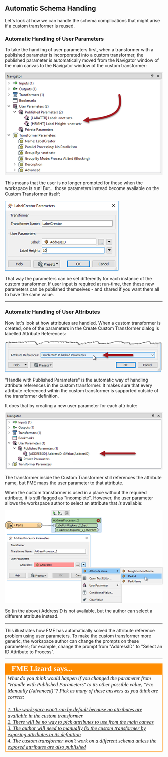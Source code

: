 ## Automatic Schema Handling ##

Let's look at how we can handle the schema complications that might arise if a custom transformer is reused.


### Automatic Handling of User Parameters ###
To take the handling of user parameters first, when a transformer with a published parameter is incorporated into a custom transformer, the published parameter is automatically moved from the Navigator window of the main canvas to the Navigator window of the custom transformer:

![](./Images/Img5.024.CustomTransformerRePublishedParameter.png)

This means that the user is no longer prompted for these when the workspace is run! But... those parameters instead become available on the Custom Transformer itself:

![](./Images/Img5.025.CustomTransformerParameterInCanvas.png)

That way the parameters can be set differently for each instance of the custom transformer. If user input is required at run-time, then these new parameters can be published themselves - and shared if you want them all to have the same value.

---

### Automatic Handling of User Attributes ###

Now let's look at how attributes are handled. When a custom transformer is created, one of the parameters in the Create Custom Transformer dialog is labelled Attribute References:

![](./Images/Img5.026.CustomTransformerHandleWithOption.png)

"Handle with Published Parameters" is the automatic way of handling attribute references in the custom transformer. It makes sure that every attribute referenced within the custom transformer is supported outside of the transformer definition.

It does that by creating a new user parameter for each attribute:

![](./Images/Img5.027.CustomTransformerAttributeReferenceParam.png)

The transformer inside the Custom Transformer still references the attribute name, but FME maps the user parameter to that attribute.

When the custom transformer is used in a place without the required attribute, it is still flagged as "incomplete". However, the user parameter allows the workspace author to select an attribute that *is* available:

![](./Images/Img5.028.CustomTransformerAttributeReferenceCanvas.png)

So (in the above) AddressID is not available, but the author can select a different attribute instead.


---

This illustrates how FME has automatically solved the attribute reference problem using user parameters. To make the custom transformer more generic, the workspace author can change the prompts on these parameters; for example, change the prompt from "AddressID" to "Select an ID Attribute to Process".

---

<!--Person X Says Section-->

<table style="border-spacing: 0px">
<tr>
<td style="vertical-align:middle;background-color:darkorange;border: 2px solid darkorange">
<i class="fa fa-quote-left fa-lg fa-pull-left fa-fw" style="color:white;padding-right: 12px;vertical-align:text-top"></i>
<span style="color:white;font-size:x-large;font-weight: bold;font-family:serif">FME Lizard says...</span>
</td>
</tr>

<tr>
<td style="border: 1px solid darkorange">
<span style="font-family:serif; font-style:italic; font-size:larger">
What do you think would happen if you changed the parameter from "Handle with Published Parameters" to its other possible value, "Fix Manually (Advanced)"? Pick as many of these answers as you think are correct:
<br><br><a href="http://52.73.3.37/fmedatastreaming/Manual/QAResponse2017.fmw?chapter=13&question=4&answer=1&DestDataset_TEXTLINE=C%3A%5CFMEOutput%5CQAResponse.html">1. The workspace won't run by default because no attributes are available in the custom transformer</a>
<br><a href="http://52.73.3.37/fmedatastreaming/Manual/QAResponse2017.fmw?chapter=13&question=4&answer=2&DestDataset_TEXTLINE=C%3A%5CFMEOutput%5CQAResponse.html">2. There will be no way to pick attributes to use from the main canvas</a>
<br><a href="http://52.73.3.37/fmedatastreaming/Manual/QAResponse2017.fmw?chapter=13&question=4&answer=3&DestDataset_TEXTLINE=C%3A%5CFMEOutput%5CQAResponse.html">3. The author will need to manually fix the custom transformer by exposing attributes in its definition</a>
<br><a href="http://52.73.3.37/fmedatastreaming/Manual/QAResponse2017.fmw?chapter=13&question=4&answer=4&DestDataset_TEXTLINE=C%3A%5CFMEOutput%5CQAResponse.html">4. The custom transformer won't work on a different schema unless the exposed attributes are also published</a> 
</span>
</td>
</tr>
</table>